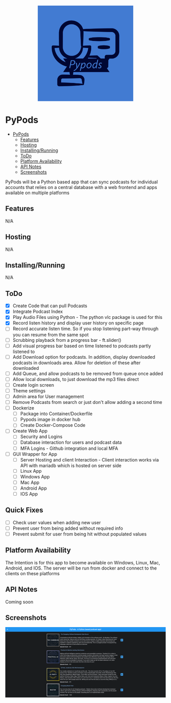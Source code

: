 <p align="center">
  <img width="300" height="300" src="./images/Pypods-logos_blue.jpeg">
</p>

# PyPods

- [PyPods](#PyPods)
  - [Features](#Features)
  - [Hosting](#Hosting)
  - [Installing/Running](#Installing/Running)
  - [ToDo](#ToDo)
  - [Platform Availability](#Platform-Availability)
  - [API Notes](#API-Notes)
  - [Screenshots](#Screenshots)
      
PyPods will be a Python based app that can sync podcasts for individual accounts that relies on a central database with a web frontend and apps available on multiple platforms

## Features
N/A

## Hosting
N/A

## Installing/Running
N/A

## ToDo

 - [x] Create Code that can pull Podcasts
 - [x] Integrate Podcast Index
 - [x] Play Audio Files using Python - The python vlc package is used for this
 - [x] Record listen history and display user history on specific page
 - [ ] Record accurate listen time. So if you stop listening part-way through you can resume from the same spot
 - [ ] Scrubbing playback from a progress bar - ft.slider()
 - [ ] Add visual progress bar based on time listened to podcasts partly listened to
 - [ ] Add Download option for podcasts. In addition, display downloaded podcasts in downloads area. Allow for deletion of these after downloaded
 - [ ] Add Queue, and allow podcasts to be removed from queue once added
 - [ ] Allow local downloads, to just download the mp3 files direct
 - [ ] Create login screen
 - [ ] Theme settings
 - [ ] Admin area for User management
 - [ ] Remove Podcasts from search or just don't allow adding a second time
 - [ ] Dockerize
     - [ ] Package into Container/Dockerfile
     - [ ] Pypods image in docker hub
     - [ ] Create Docker-Compose Code
 - [ ] Create Web App
     - [ ] Security and Logins
     - [ ] Database interaction for users and podcast data
     - [ ] MFA Logins - Github integration and local MFA
 - [ ] GUI Wrapper for App
     - [ ] Server Hosting and client Interaction - Client interaction works via API with mariadb which is hosted on server side
     - [ ] Linux App
     - [ ] Windows App
     - [ ] Mac App
     - [ ] Android App
     - [ ] IOS App

## Quick Fixes

- [ ] Check user values when adding new user
- [ ] Prevent user from being added without required info 
- [ ] Prevent submit for user from being hit without populated values

## Platform Availability

The Intention is for this app to become available on Windows, Linux, Mac, Android, and IOS. The server will be run from docker and connect to the clients on these platforms

## API Notes

Coming soon

## Screenshots

<p align="center">
  <img src="./images/podlist.png">
</p>